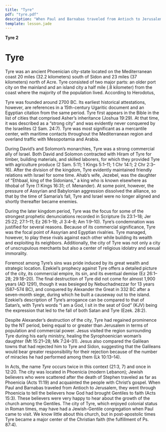 ```yaml
---
title: "Tyre"
pdf: "tyre.pdf"
description: "When Paul and Barnabas traveled from Antioch to Jerusalem, they went through Phoenicia to tell the believers how God had brought Gentiles to faith (Acts 15:3)."
template: lesson.jade
---
```



**Tyre 2**

Tyre
====

Tyre was an ancient Phoenician city-state located on the Mediterranean
coast 20 miles (32.2 kilometers) south of Sidon and 23 miles (37
kilometers) north of Acre. Tyre consisted of two major parts: an older
port city on the mainland and an island city a half mile (.8 kilometer)
from the coast where the majority of the population lived. According to
Herodotus,

Tyre was founded around 2700 BC. Its earliest historical attestations,
however, are references in a 15th-century Ugaritic document and an
Egyptian citation from the same period. Tyre first appears in the Bible
in the list of cities that comprised Asher’s inheritance (Joshua 19:29).
At that time, it was described as a “strong city” and was evidently
never conquered by the Israelites (2 Sam. 24:7). Tyre was most
significant as a mercantile center, with maritime contacts throughout
the Mediterranean region and overland traffic with Mesopotamia and
Arabia.

During David’s and Solomon’s monarchies, Tyre was a strong commercial
ally of Israel. Both David and Solomon contracted with Hiram of Tyre for
timber, building materials, and skilled laborers, for which they
provided Tyre with agriculture produce (2 Sam. 5:11; 1 Kings 5:1–11; 1
Chr 14:1; 2 Chr 2:3–16). After the division of the kingdom, Tyre
evidently maintained friendly relations with Israel for some time.
Ahab’s wife, Jezebel, was the daughter of “Ethbaal, king of the
Sidonians,” a king who is known elsewhere as Ithobal of Tyre (1 Kings
16:31; cf. Menander). At some point, however, the pressure of Assyrian
and Babylonian aggression dissolved the alliance, so that by the time of
Samaria’s fall, Tyre and Israel were no longer aligned and shortly
thereafter became enemies.

During the later kingdom period, Tyre was the focus for some of the
strongest prophetic denunciations recorded in Scripture (Is 23:1–18; Jer
25:22; 27:1–11; Ez 26:1–19; Jl 3:4–8; Am 1:9–10). Tyre’s condemnation
was justified for several reasons. Because of its commercial
significance, Tyre was the focal point of Assyrian and Egyptian
rivalries. Tyre managed, however, to play these rivals against each
other while building its wealth and exploiting its neighbors.
Additionally, the city of Tyre was not only a city of unscrupulous
merchants but also a center of religious idolatry and sexual immorality.

Foremost among Tyre’s sins was pride induced by its great wealth and
strategic location. Ezekiel’s prophecy against Tyre offers a detailed
picture of the city, its commercial empire, its sin, and its eventual
demise (Ez 26:1–28; 29:18–20). The final destruction of Tyre did not
come for almost 1,900 years (AD 1291), though it was besieged by
Nebuchadnezzar for 13 years (587–574 BC), and conquered by Alexander the
Great in 332 BC after a seven-month siege, during which he built a
causeway out to the island. Ezekiel’s description of Tyre’s arrogance
can be compared to that of Satan’s, with Tyre’s words “I am a God, I sit
in the seat of God” (KJV) being the expression that led to the fall of
both Satan and Tyre (Ezek. 28:2).

Despite Alexander’s destruction of the city, Tyre had regained
prominence by the NT period, being equal to or greater than Jerusalem in
terms of population and commercial power. Jesus visited the region
surrounding Tyre during his early ministry, healing the Syrophoenician
woman’s daughter (Mt 15:21–28; Mk 7:24–31). Jesus also compared the
Galilean towns that had rejected him to Tyre and Sidon, suggesting that
the Galileans would bear greater responsibility for their rejection
because of the number of miracles he had performed among them (Lk
10:13–14).

In Acts, the name *Tyre* occurs twice in this context (21:3, 7) and once
in 12:20. The city was located in Phoenicia (modern Lebanon); Jewish
believers who were scattered after the death of Stephen traveled as far
as Phoenicia (Acts 11:19) and acquainted the people with Christ’s
gospel. When Paul and Barnabas traveled from Antioch to Jerusalem, they
went through Phoenicia to tell the believers how God had brought
Gentiles to faith (Acts 15:3). These believers were very happy to hear
about the growth of the church among the Gentiles. The city of Tyre,
which enjoyed colonial status in Roman times, may have had a
Jewish-Gentile congregation when Paul came to visit. We know little
about this church, but in post-apostolic times Tyre became a major
center of the Christian faith (the fulfillment of Ps. 87:4).

